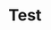 <script type="module" src="./dist/BeautifyChineseStudy.js"></script>

# Test

<beautify-chinese-study style="display: flex; flex-grow: 1;"
            simplified='你们好啊'
            traditional='你們好'
            numberedPinyin='Ni3men5hao3'
            cardType='writing'
            meaning='hello you guys'
            cardOrientation='answer' />